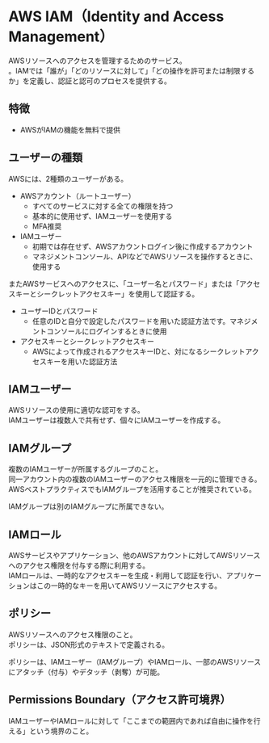 # AWS IAM（Identity and Access Management）
AWSリソースへのアクセスを管理するためのサービス。  
。IAMでは「誰が」「どのリソースに対して」「どの操作を許可または制限するか」を定義し、認証と認可のプロセスを提供する。

## 特徴
* AWSがIAMの機能を無料で提供

## ユーザーの種類
AWSには、2種類のユーザーがある。
* AWSアカウント（ルートユーザー）
  * すべてのサービスに対する全ての権限を持つ
  * 基本的に使用せず、IAMユーザーを使用する
  * MFA推奨
* IAMユーザー
  * 初期では存在せず、AWSアカウントログイン後に作成するアカウント
  * マネジメントコンソール、APIなどでAWSリソースを操作するときに、使用する

またAWSサービスへのアクセスに、「ユーザー名とパスワード」または「アクセスキーとシークレットアクセスキー」を使用して認証する。
* ユーザーIDとパスワード
  * 任意のIDと自分で設定したパスワードを用いた認証方法です。マネジメントコンソールにログインするときに使用
* アクセスキーとシークレットアクセスキー
  * AWSによって作成されるアクセスキーIDと、対になるシークレットアクセスキーを用いた認証方法

## IAMユーザー
AWSリソースの使用に適切な認可をする。  
IAMユーザーは複数人で共有せず、個々にIAMユーザーを作成する。

## IAMグループ
複数のIAMユーザーが所属するグループのこと。  
同一アカウント内の複数のIAMユーザーのアクセス権限を一元的に管理できる。
AWSベストプラクティスでもIAMグループを活用することが推奨されている。

IAMグループは別のIAMグループに所属できない。

## IAMロール
AWSサービスやアプリケーション、他のAWSアカウントに対してAWSリソースへのアクセス権限を付与する際に利用する。  
IAMロールは、一時的なアクセスキーを生成・利用して認証を行い、アプリケーションはこの一時的なキーを用いてAWSリソースにアクセスする。

## ポリシー
AWSリソースへのアクセス権限のこと。  
ポリシーは、JSON形式のテキストで定義される。

ポリシーは、IAMユーザー（IAMグループ）やIAMロール、一部のAWSリソースにアタッチ（付与）やデタッチ（剥奪）が可能。

## Permissions Boundary（アクセス許可境界）
IAMユーザーやIAMロールに対して「ここまでの範囲内であれば自由に操作を行える」という境界のこと。

